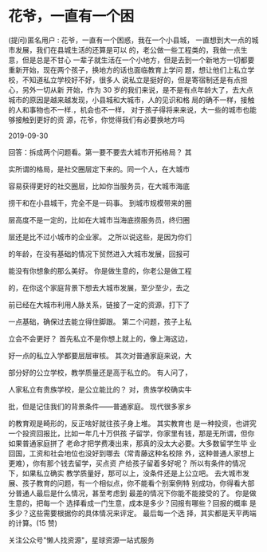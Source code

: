 # 花爷，一直有一个困

(提问)匿名用户 : 花爷，一直有一个困惑，我在一个小县城， 一直想到大一点的城市发展，我们在县城生活的还算是可以 的，老公做一些工程类的，我做一点生意，但是总是不甘心 一辈子就生活在一个小地方，但是去到一个新地方一切都要 重新开始，现在两个孩子，换地方的话也面临教育上学问 题，想让他们上私立学校，不知道私立学校好不好，很多人 说私立是挺好的，但是寄宿制还是有点担心，另外一切从新 开始，作为 30 岁的我们来说，是不是有点年龄大了，去大点 城市的原因是越来越发现，小县城和大城市，人的见识和格 局的确不一样，接触的人和事物也不一样.，机会也不一样， 对于孩子得将来来说，大一些的城市也能够接触到更好的资 源，花爷，你觉得我们有必要换地方吗

2019-09-30

回答：拆成两个问题看。第一要不要去大城市开拓格局？ 其

实所谓的格局，是社交圈层定下来的。同一个人，在大城市

容易获得更好的社交圈层，比如你当服务员，在大城市海底

捞干和在小县城干，完全不是一码事。 到城市规模带来的圈

层高度不是一定的，比如在大城市当海底捞服务员，终归圈

层还是比不过小城市的企业家。 之所以说这些，是因为你们

的年龄，在没有基础的情况下贸然进入大城市发展，回报可

能没有你想象的那么美好。 你是做生意的，你老公是做工程

的，在你这个家庭背景下想去大城市发展，至少至少，去之

前已经在大城市利用人脉关系，链接了一定的资源，打下了

一点基础，确保过去能立得住脚跟。 第二个问题，孩子上私

立会不会更好？ 首先私立不是你想上就上的，像上海这边，

好一点的私立入学都要层层审核。 其次对普通家庭来说，大

部分好的公立学校，教学质量还是高于私立的。 有人问了，

人家私立有贵族学校，是公立能比的？ 对，贵族学校确实牛

批，但是记住我们的背景条件——普通家庭。 现代很多家乡

的教育观是畸形的，反正啥好就往孩子身上堆。 其实教育也 是一种投资，也讲究一个投资回报比，比如一年几十万供孩 子留学，你家里有钱，那是无所谓，但你如果普通家庭拼了 老命才把学费凑出来，那真的没太大必要。大多数留学生毕 业回国，工资和社会地位也没好到哪去（常青藤这种名校除 外，这种普通人家想上更难），你有那个钱去留学，买点资 产给孩子留着多好呢？ 所以有条件的情况下，如果私立确实 教学质量好，那可以上，没条件还是上公立吧。 去大城市发 展、孩子教育的问题，有一个相似点，你不能看个别案例特 别成功，你得看大部分普通人最后是什么情况，甚至考虑到 最差的情况下你能不能接受的了。 你是做生意的，把每一个 选择看成一门生意，成本是多少？回报有哪些？回报的概率 是多少？这些需要根据你的具体情况来评定。 最后每一个选 择，其实都是天平两端的计算。(15 赞)

关注公众号"懒人找资源"，星球资源一站式服务